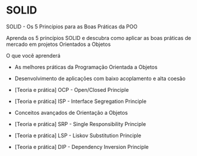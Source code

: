 # SOLID
SOLID - Os 5 Princípios para as Boas Práticas da POO

Aprenda os 5 princípios SOLID e descubra como aplicar as boas práticas de mercado em projetos Orientados a Objetos

O que você aprenderá

- As melhores práticas da Programação Orientada a Objetos

- Desenvolvimento de aplicações com baixo acoplamento e alta coesão

- [Teoria e prática] OCP - Open/Closed Principle

- [Teoria e prática] ISP - Interface Segregation Principle

- Conceitos avançados de Orientação a Objetos

- [Teoria e prática] SRP - Single Responsibility Principle

- [Teoria e prática] LSP - Liskov Substitution Principle

- [Teoria e prática] DIP - Dependency Inversion Principle
